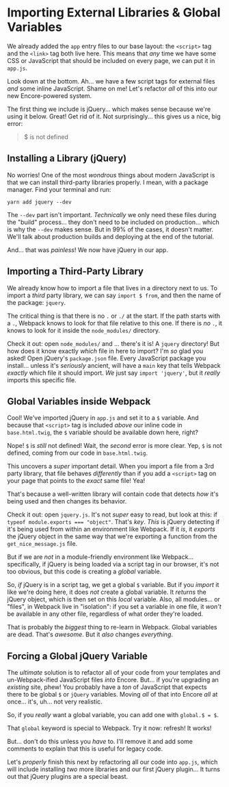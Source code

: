 # Importing External Libraries & Global Variables

We already added the `app` entry files to our base layout: the `<script>` tag and
the `<link>` tag both live here. This means that *any* time we have some CSS or
JavaScript that should be included on every page, we can put it in `app.js`.

Look down at the bottom. Ah... we have a few script tags for external files *and*
some inline JavaScript. Shame on me! Let's refactor *all* of this into our new
Encore-powered system.

The first thing we include is jQuery... which makes sense because we're using it
below. Great! Get rid of it. Not surprisingly... this gives us a nice, big error:

> $ is not defined

## Installing a Library (jQuery)

No worries! One of the most *wondrous* things about modern JavaScript is that
we can install third-party libraries properly. I mean, with a package manager.
Find your terminal and run:

```terminal
yarn add jquery --dev
```

The `--dev` part isn't important. *Technically* we only need these files during
the "build" process... they don't need to be included on production... which
is why the `--dev` makes sense. But in 99% of the cases, it doesn't matter. We'll
talk about production builds and deploying at the end of the tutorial.

And... that was *painless*! We now have jQuery in our app.

## Importing a Third-Party Library

We already know how to import a file that lives in a directory next to us. To
import a *third* party library, we can say `import $ from`, and then the name of
the package: `jquery`.

The critical thing is that there is no `.` or `./` at the start. If the path starts
with a `.`, Webpack knows to look for that file relative to this one. If there is
*no* `.`, it knows to look for it inside the `node_modules/` directory.

Check it out: open `node_modules/` and ... there's it is! A `jquery` directory!
But how does it know exactly *which* file in here to import? I'm *so* glad you asked!
Open jQuery's `package.json` file. Every JavaScript package you install... unless
it's *seriously* ancient, will have a `main` key that tells Webpack *exactly* which
file it should import. *We* just say `import 'jquery'`, but it *really* imports
this specific file.

## Global Variables inside Webpack

Cool! We've imported jQuery in `app.js` and set it to a `$` variable. And because
that `<script>` tag is included *above* our inline code in `base.html.twig`, the
`$` variable should be available down here, right?

Nope! `$` is *still* not defined! Wait, the *second* error is more clear. Yep,
`$` is not defined, coming from our code in `base.html.twig`.

This uncovers a *super* important detail. When you import a file from a 3rd party
library, that file behaves *differently* than if you add a `<script>` tag on
your page that points to the *exact* same file! Yea!

That's because a well-written library will contain code that detects *how* it's
being used and then changes its behavior.

Check it out: open `jquery.js`. It's not *super* easy to read, but look at this: 
if `typeof module.exports === "object"`. That's *key*. *This* is jQuery detecting if 
it's being used from within an environment like Webpack. If it *is*, it *exports* the 
jQuery object in the same way that we're exporting a function from the `get_nice_message.js` 
file.

But if we are *not* in a module-friendly environment like Webpack... specifically,
if jQuery is being loaded via a script tag in our browser, it's not too obvious,
but this code is creating a *global* variable.

So, *if* jQuery is in a script tag, we get a global `$` variable. But if you
*import* it like we're doing here, it does *not* create a global variable. It
*returns* the jQuery object, which is then set on this *local* variable. Also,
all modules... or "files", in Webpack live in "isolation": if you set a variable
in one file, it *won't* be available in any other file, regardless of what
order they're loaded.

That is probably the *biggest* thing to re-learn in Webpack. Global variables are
dead. That's *awesome*. But it *also* changes *everything*.

## Forcing a Global jQuery Variable

The *ultimate* solution is to refactor all of your code from your templates and
un-Webpack-ified JavaScript files *into* Encore. But... if you're upgrading an
*existing* site, phew! You probably have a *ton* of JavaScript that expects there
to be global `$` or `jQuery` variables. Moving *all* of that into Encore *all*
at once... it's, uh... not very realistic.

So, if you *really* want a global variable, you can add one with `global.$ = $`.

That `global` keyword is special to Webpack. Try it now: refresh! It works!

But... don't do this unless you *have* to. I'll remove it and add some comments
to explain that this is useful for legacy code.

Let's *properly* finish this next by refactoring all our code into `app.js`, which
will include installing *two* more libraries and our first jQuery plugin... It
turns out that jQuery plugins are a special beast.
